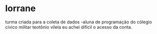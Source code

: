 # lorrane
turma criada para a coleta de dados
-aluna de programação do cólegio civico militar teotônio vilela
eu achei difícil o acesso da conta.
